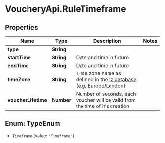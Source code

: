 # VoucheryApi.RuleTimeframe

## Properties

Name | Type | Description | Notes
------------ | ------------- | ------------- | -------------
**type** | **String** |  | 
**startTime** | **String** | Date and time in future | 
**endTime** | **String** | Date and time in future | 
**timeZone** | **String** | Time zone name as defined in the [tz database](http://www.iana.org/time-zones) (e.g. Europe/London) | 
**voucherLifetime** | **Number** | Number of seconds, each voucher will be valid from the time of it&#39;s creation | 



## Enum: TypeEnum


* `Timeframe` (value: `"Timeframe"`)




